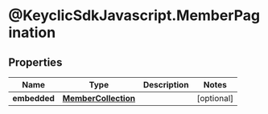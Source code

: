 # @KeyclicSdkJavascript.MemberPagination

## Properties
Name | Type | Description | Notes
------------ | ------------- | ------------- | -------------
**embedded** | [**MemberCollection**](MemberCollection.md) |  | [optional] 


